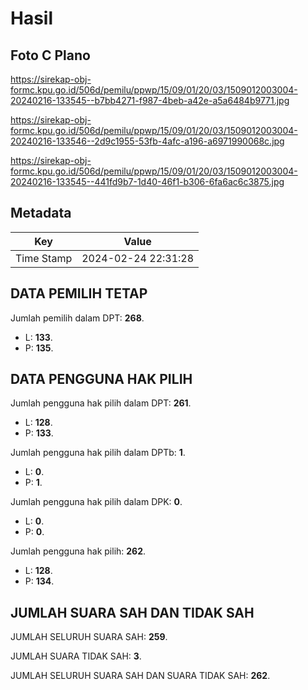 # Hasil

## Foto C Plano

https://sirekap-obj-formc.kpu.go.id/506d/pemilu/ppwp/15/09/01/20/03/1509012003004-20240216-133545--b7bb4271-f987-4beb-a42e-a5a6484b9771.jpg

https://sirekap-obj-formc.kpu.go.id/506d/pemilu/ppwp/15/09/01/20/03/1509012003004-20240216-133546--2d9c1955-53fb-4afc-a196-a6971990068c.jpg

https://sirekap-obj-formc.kpu.go.id/506d/pemilu/ppwp/15/09/01/20/03/1509012003004-20240216-133545--441fd9b7-1d40-46f1-b306-6fa6ac6c3875.jpg


## Metadata

| Key        | Value               |
| ---------- | ------------------- |
| Time Stamp | 2024-02-24 22:31:28 |


## DATA PEMILIH TETAP

Jumlah pemilih dalam DPT: **268**.
 * L: **133**.
 * P: **135**.

## DATA PENGGUNA HAK PILIH

Jumlah pengguna hak pilih dalam DPT: **261**.
 * L: **128**.
 * P: **133**.

Jumlah pengguna hak pilih dalam DPTb: **1**.
 * L: **0**.
 * P: **1**.

Jumlah pengguna hak pilih dalam DPK: **0**.
 * L: **0**.
 * P: **0**.

Jumlah pengguna hak pilih: **262**.
 * L: **128**.
 * P: **134**.

## JUMLAH SUARA SAH DAN TIDAK SAH

JUMLAH SELURUH SUARA SAH: **259**.

JUMLAH SUARA TIDAK SAH: **3**.

JUMLAH SELURUH SUARA SAH DAN SUARA TIDAK SAH: **262**.


